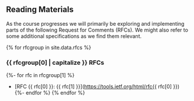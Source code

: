 ## Reading Materials

As the course progresses we will primarily be exploring and implementing parts of the following Request for Comments (RFCs).
We might also refer to some additional specifications as we find them relevant.

{% for rfcgroup in site.data.rfcs %}
### {{ rfcgroup[0] | capitalize }} RFCs

{%- for rfc in rfcgroup[1] %}
* [RFC {{ rfc[0] }}: {{ rfc[1] }}](https://tools.ietf.org/html/rfc{{ rfc[0] }})
{%- endfor %}
{% endfor %}

